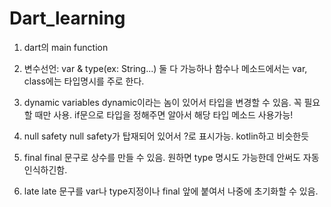 # Dart_learning

1. dart의 main function

2. 변수선언: var & type(ex: String...) 둘 다 가능하나
    함수나 메소드에서는 var, class에는 타입명시를 주로 한다.

3. dynamic variables
    dynamic이라는 놈이 있어서 타입을 변경할 수 있음. 꼭 필요할 때만 사용.
    if문으로 타입을 정해주면 알아서 해당 타입 메소드 사용가능!

4. null safety
    null safety가 탑재되어 있어서 ?로 표시가능. kotlin하고 비슷한듯

5. final
    final 문구로 상수를 만들 수 있음. 원하면 type 명시도 가능한데 안써도 자동인식하긴함.

6. late
    late 문구를 var나 type지정이나 final 앞에 붙여서 나중에 초기화할 수 있음.